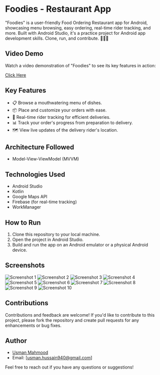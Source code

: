 
# Foodies - Restaurant App

"Foodies" is a user-friendly Food Ordering Restaurant app for Android, showcasing menu browsing, easy ordering, real-time rider tracking, and more. Built with Android Studio, it's a practice project for Android app development skills. Clone, run, and contribute. 🍔📱🚀

## Video Demo

Watch a video demonstration of "Foodies" to see its key features in action:

[Click Here](https://drive.google.com/drive/folders/1sgTSNeAvF4-kF1d6L1jF05ZA0UW5O_01?usp=sharing)


## Key Features

- 📋 Browse a mouthwatering menu of dishes.
- 📦 Place and customize your orders with ease.
- 🚴 Real-time rider tracking for efficient deliveries.
- 📊 Track your order's progress from preparation to delivery.
- 🗺️ View live updates of the delivery rider's location.

## Architecture Followed
- Model-View-ViewModel (MVVM)

## Technologies Used

- Android Studio
- Kotlin
- Google Maps API
- Firebase (for real-time tracking)
- WorkManager

## How to Run

1. Clone this repository to your local machine.
2. Open the project in Android Studio.
3. Build and run the app on an Android emulator or a physical Android device.

## Screenshots

![Screenshot 1](https://github.com/usmanmahmood940/FoodiesCafe/assets/81083618/2c8cc28e-adfb-48e9-8376-6256d7312bc9)
![Screenshot 2](https://github.com/usmanmahmood940/FoodiesCafe/assets/81083618/e8c4e659-8f3f-448b-8dab-30686bf9e173)
![Screenshot 3](https://github.com/usmanmahmood940/FoodiesCafe/assets/81083618/a630ee51-2cb6-4322-b949-108f1a728277)
![Screenshot 4](https://github.com/usmanmahmood940/FoodiesCafe/assets/81083618/5381364f-4e8d-4c08-8df8-146099346581)
![Screenshot 5](https://github.com/usmanmahmood940/FoodiesCafe/assets/81083618/033a8853-f26e-404b-a441-c3bbe9b58ead)
![Screenshot 6](https://github.com/usmanmahmood940/FoodiesCafe/assets/81083618/c9f5c4c4-73f4-42e1-8f26-7d2999d5e805)
![Screenshot 7](https://github.com/usmanmahmood940/FoodiesCafe/assets/81083618/6cff903e-6381-4585-b7eb-f02407f1851d)
![Screenshot 8](https://github.com/usmanmahmood940/FoodiesCafe/assets/81083618/d3d3305b-6be2-484d-9dcb-cea69bcde97e)
![Screenshot 9](https://github.com/usmanmahmood940/FoodiesCafe/assets/81083618/e7bca45f-3c5f-41c1-9b17-8ded6721b890)
![Screenshot 10](https://github.com/usmanmahmood940/FoodiesCafe/assets/81083618/753eb319-e780-412f-a576-d88199adb651)




## Contributions

Contributions and feedback are welcome! If you'd like to contribute to this project, please fork the repository and create pull requests for any enhancements or bug fixes.


## Author

- [Usman Mahmood](https://www.linkedin.com/in/usman-mahmood-8a4017246/)
- Email: [usman.hussain940@gmail.com]

Feel free to reach out if you have any questions or suggestions!
